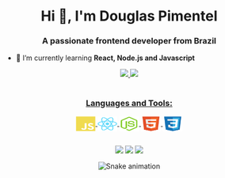 <h1 align="center">Hi 👋, I'm Douglas Pimentel</h1>
<h3 align="center">A passionate frontend developer from Brazil</h3>

- 🌱 I’m currently learning **React, Node.js and Javascript**

<div align="center">
  <a href="https://github.com/douglasgran1">
  <img height="180em" src="https://github-readme-stats.vercel.app/api?username=douglasgran1&show_icons=true&theme=dracula&include_all_commits=true&count_private=true"/>
  <img height="180em" src="https://github-readme-stats.vercel.app/api/top-langs/?username=douglasgran1&layout=compact&langs_count=7&theme=dracula"/>
</div>


<div style="display: inline_block" align="center"><br>
  <h3 align="center">Languages and Tools:</h3>
  <img align="center" alt="Doug-Js" height="30" width="40" src="https://raw.githubusercontent.com/devicons/devicon/master/icons/javascript/javascript-plain.svg">
  <img align="center" alt="Doug-React" height="30" width="40" src="https://raw.githubusercontent.com/devicons/devicon/master/icons/react/react-original.svg">
  <img align="center" alt="Doug-NodeJS" height="30" width="40" src="https://raw.githubusercontent.com/devicons/devicon/master/icons/nodejs/nodejs-original.svg">
  <img align="center" alt="Doug-HTML" height="30" width="40" src="https://raw.githubusercontent.com/devicons/devicon/master/icons/html5/html5-original.svg">
  <img align="center" alt="Doug-CSS" height="30" width="40" src="https://raw.githubusercontent.com/devicons/devicon/master/icons/css3/css3-original.svg">
</div>

##

<div align="center"> 
 	<a href="https://www.twitch.tv/douglasgran" target="_blank"><img src="https://img.shields.io/badge/Twitch-9146FF?style=for-the-badge&logo=twitch&logoColor=white" target="_blank"></a>
 <a href = "mailto:douglas.pimentel@hotmail.com"><img src="https://img.shields.io/badge/-Gmail-%23333?style=for-the-badge&logo=gmail&logoColor=white" target="_blank"></a>
  <a href="https://www.linkedin.com/in/douglas-pimentel-63715b188" target="_blank"><img src="https://img.shields.io/badge/-LinkedIn-%230077B5?style=for-the-badge&logo=linkedin&logoColor=white" target="_blank"></a> 
 
 ![Snake animation](https://github.com/douglasgran1/douglasgran1/blob/output/github-contribution-grid-snake.svg)
 
 </div>
